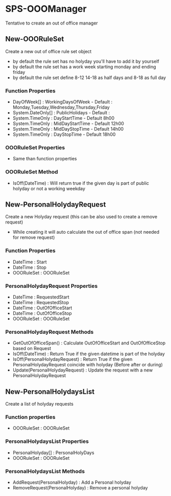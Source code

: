 # SPS-OOOManager
Tentative to create an out of office manager
## New-OOORuleSet
Create a new out of office rule set object
- by default the rule set has no holyday you'll have to add it by yourself
- by default the rule set has a work week starting monday and ending friday
- by default the rule set define 8-12 14-18 as half days and 8-18 as full day
### Function Properties
- DayOfWeek[] : WorkingDaysOfWeek - Default : Monday,Tuesday,Wednesday,Thursday,Friday
- System.DateOnly[] : PublicHolidays - Default :
- System.TimeOnly : DayStartTime - Default 8h00
- System.TimeOnly : MidDayStartTime - Default 12h00
- System.TimeOnly : MidDayStopTime - Default 14h00
- System.TimeOnly : DayStopTime - Default 18h00

### OOORuleSet Properties
- Same than function properties

### OOORuleSet Method
- IsOff(DateTime) : Will return true if the given day is part of public holyday or not a working weekday

## New-PersonalHolydayRequest
Create a new Holyday request (this can be also used to create a remove request)
- While creating it will auto calculate the out of office span (not needed for remove request)
### Function Properties
- DateTime : Start
- DateTime : Stop
- OOORuleSet : OOORuleSet

### PersonalHolydayRequest Properties
- DateTime : RequestedStart
- DateTime : RequestedStop
- DateTime : OutOfOfficeStart
- DateTime : OutOfOfficeStop
- OOORuleSet : OOORuleSet

### PersonalHolydayRequest Methods
- GetOutOfOfficeSpan() : Calculate OutOfOfficeStart and OutOfOfficeStop based on Request
- IsOff(DateTime) : Return True if the given datetime is part of the holyday
- IsOff(PersonalHolydayRequest) : Return True if the given PersonalHolydayRequest coincide with holyday (Before after or during)
- Update(PersonalHolydayRequest) : Update the request with a new PersonalHolydayRequest

## New-PersonalHolydaysList
Create a list of holyday requests
### Function properties
- OOORuleSet : OOORuleSet

### PersonalHolydaysList Properties
- PersonalHolyday[] : PersonalHolyDays
- OOORuleSet : OOORuleSet

### PersonalHolydaysList Methods
- AddRequest(PersonalHolyday) : Add a Personal holyday
- RemoveRequest(PersonalHolyday) : Remove a personal holyday
